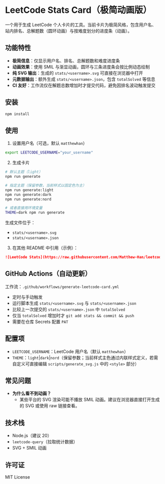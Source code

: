 # LeetCode Stats Card（极简动画版）

一个用于生成 LeetCode 个人卡片的工具。当前卡片为极简风格，包含用户名、站内排名、总解题数（圆环动画）与按难度划分的进度条（动画）。

## 功能特性

- **极简信息**：仅显示用户名、排名、总解题数和难度进度条
- **动画效果**：使用 SMIL 与渐显动画，圆环与三条进度条会按比例动态绘制
- **纯 SVG 输出**：生成的 `stats/<username>.svg` 可直接在浏览器中打开
- **元数据输出**：额外生成 `stats/<username>.json`，包含 `totalSolved` 等信息
- **CI 友好**：工作流仅在解题总数增加时才提交代码，避免因排名波动触发提交

## 安装

```bash
npm install
```

## 使用

1) 设置用户名（可选，默认 `matthewhan`）

```bash
export LEETCODE_USERNAME="your_username"
```

2) 生成卡片

```bash
# 默认主题（light）
npm run generate

# 指定主题（保留参数，当前样式以固定色为主）
npm run generate:light
npm run generate:dark
npm run generate:nord

# 或者直接用环境变量
THEME=dark npm run generate
```

生成文件位于：

- `stats/<username>.svg`
- `stats/<username>.json`

3) 在其他 README 中引用（示例）：

```md
![LeetCode Stats](https://raw.githubusercontent.com/Matthew-Han/leetcode-stats-card/main/stats/matthewhan.svg)
```

## GitHub Actions（自动更新）

工作流：`.github/workflows/generate-leetcode-card.yml`

- 定时与手动触发
- 运行脚本生成 `stats/<username>.svg` 与 `stats/<username>.json`
- 比较上一次提交的 `stats/<username>.json` 中 `totalSolved`
- 仅当 `totalSolved` 增加时才 `git add stats && commit && push`
- 需要在仓库 Secrets 配置 `PAT`

## 配置项

- `LEETCODE_USERNAME`：LeetCode 用户名（默认 `matthewhan`）
- `THEME`：`light`|`dark`|`nord`（保留参数；当前样式主色通过内联样式定义，若需自定义可直接编辑 `scripts/generate_svg.js` 中的 `<style>` 部分）

## 常见问题

- **为什么看不到动画？**
  - 某些平台的 SVG 渲染可能不播放 SMIL 动画。建议在浏览器直接打开生成的 SVG 或使用 raw 链接查看。

## 技术栈

- Node.js（建议 20）
- `leetcode-query`（拉取统计数据）
- SVG + SMIL 动画

## 许可证

MIT License